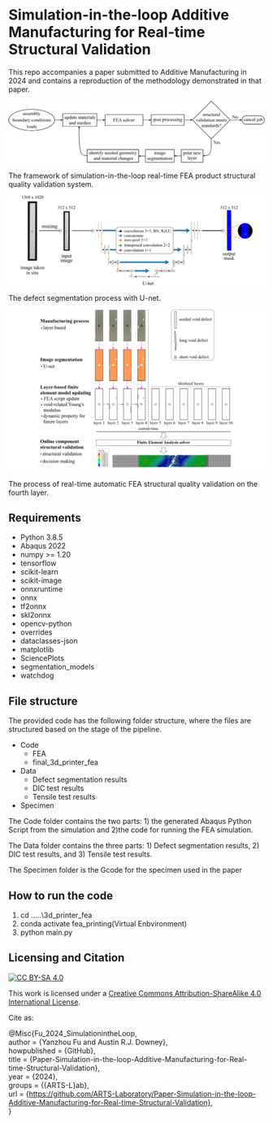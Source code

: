 # Simulation-in-the-loop Additive Manufacturing for Real-time Structural Validation

This repo accompanies a paper submitted to Additive Manufacturing in 2024 and contains a reproduction of the methodology demonstrated in that paper.

<p align="center">
<img src="figures/simulation_in_the_loop.png" alt="framework of simulation-in-the-loop " width="600"/>

The framework of simulation-in-the-loop real-time FEA product structural quality validation system.
</p>

<p align="center">
<img src="figures/image_segmentation.png" alt="defect segmentation" width="600"/>

The defect segmentation process with U-net.
</p>

<p align="center">
<img src="figures/architecture.png" alt="process of real-time automatic FEA structural quality validation" width="600"/>

The process of real-time automatic FEA structural quality validation on the fourth layer.
</p>

## Requirements
* Python 3.8.5
* Abaqus 2022
* numpy >= 1.20
* tensorflow
* scikit-learn
* scikit-image
* onnxruntime
* onnx
* tf2onnx
* skl2onnx
* opencv-python
* overrides
* dataclasses-json
* matplotlib
* SciencePlots
* segmentation_models
* watchdog

## File structure
The provided code has the following folder structure, where the files are structured based on the stage of the pipeline. 

- Code
    - FEA
	- final_3d_printer_fea
- Data
    - Defect segmentation results
	- DIC test results
	- Tensile test results
- Specimen


The Code folder contains the two parts: 1) the generated Abaqus Python Script from the simulation and 2)the code for running the FEA simulation.

The Data folder contains the three parts: 1) Defect segmentation results, 2) DIC test results, and 3) Tensile test results.

The Specimen folder is the Gcode for the specimen used in the paper



## How to run the code
1. cd .....\3d_printer_fea
2. conda activate fea_printing(Virtual Enbvironment)  
3. python main.py



## Licensing and Citation

[![CC BY-SA 4.0][cc-by-sa-shield]][cc-by-sa]

This work is licensed under a
[Creative Commons Attribution-ShareAlike 4.0 International License][cc-by-sa].

[cc-by-sa]: http://creativecommons.org/licenses/by-sa/4.0/
[cc-by-sa-image]: https://licensebuttons.net/l/by-sa/4.0/88x31.png
[cc-by-sa-shield]: https://img.shields.io/badge/License-CC%20BY--SA%204.0-lightgrey.svg


Cite as:

@Misc{Fu_2024_SimulationintheLoop,   
  author = {Yanzhou Fu and Austin R.J. Downey},   
  howpublished = {GitHub},  
  title  = {Paper-Simulation-in-the-loop-Additive-Manufacturing-for-Real-time-Structural-Validation},   
  year   = {2024},  
  groups = {{ARTS-L}ab},    
  url    = {https://github.com/ARTS-Laboratory/Paper-Simulation-in-the-loop-Additive-Manufacturing-for-Real-time-Structural-Validation},    
}
